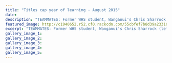 ```yaml
---
title: "Titles cap year of learning - August 2015"
date: 
description: "TEAMMATES: Former WHS student, Wanganui's Chris Sharrock (left) and Indonesian student Ernest Sulivan collect the Taranaki Badminton Open men's doubles trophy at the weekend, Chronicle article 13/8/15"
featured_image: http://c1940652.r52.cf0.rackcdn.com/55cbfef7b8d39a2331000002/Badminton.-Chris-Sharrock-13.8.gif
excerpt: "TEAMMATES: Former WHS student, Wanganui's Chris Sharrock (left) and Indonesian student Ernest Sulivan collect the Taranaki Badminton Open men's doubles trophy at the weekend."
gallery_image_1: 
gallery_image_2: 
gallery_image_3: 
gallery_image_4: 
gallery_image_5: 
---
```

